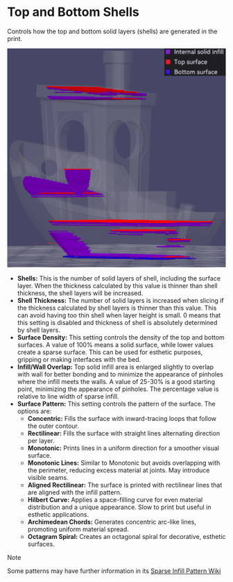 # Top and Bottom Shells

Controls how the top and bottom solid layers (shells) are generated in the print.

![top-bottom-shells](https://github.com/SoftFever/OrcaSlicer/blob/main/doc/images/top-bottom-shells/top-bottom-shells.png?raw=true)

- **Shells:** This is the number of solid layers of shell, including the surface layer. When the thickness calculated by this value is thinner than shell thickness, the shell layers will be increased.
- **Shell Thickness:** The number of solid layers is increased when slicing if the thickness calculated by shell layers is thinner than this value. This can avoid having too thin shell when layer height is small. 0 means that this setting is disabled and thickness of shell is absolutely determined by shell layers.
- **Surface Density:** This setting controls the density of the top and bottom surfaces. A value of 100% means a solid surface, while lower values create a sparse surface. This can be used for esthetic purposes, gripping or making interfaces with the bed.
- **Infill/Wall Overlap:** Top solid infill area is enlarged slightly to overlap with wall for better bonding and to minimize the appearance of pinholes where the infill meets the walls. A value of 25-30% is a good starting point, minimizing the appearance of pinholes. The percentage value is relative to line width of sparse infill.
- **Surface Pattern:** This setting controls the pattern of the surface. The options are:
  - **Concentric:** Fills the surface with inward-tracing loops that follow the outer contour.
  - **Rectilinear:** Fills the surface with straight lines alternating direction per layer.
  - **Monotonic:** Prints lines in a uniform direction for a smoother visual surface.
  - **Monotonic Lines:** Similar to Monotonic but avoids overlapping with the perimeter, reducing excess material at joints. May introduce visible seams.
  - **Aligned Rectilinear:** The surface is printed with rectilinear lines that are aligned with the infill pattern.
  - **Hilbert Curve:** Applies a space-filling curve for even material distribution and a unique appearance. Slow to print but useful in esthetic applications.
  - **Archimedean Chords:** Generates concentric arc-like lines, promoting uniform material spread.
  - **Octagram Spiral:** Creates an octagonal spiral for decorative, esthetic surfaces.

> [!NOTE]
> Some patterns may have further information in its [Sparse Infill Pattern Wiki](strength_settings_infill#sparse-infill-pattern)
